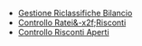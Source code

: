 - [Gestione Riclassifiche Bilancio](Sorgenti/OJ/PGM/C5NOWB0)
- [Controllo Ratei&-x2f;Risconti](Sorgenti/MB/SCP_SCH/C5E010_COM)
- [Controllo Risconti Aperti](Sorgenti/MB/SCP_SCH/C5E010_RIS)
